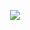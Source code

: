 <p align="center">
  <img src="https://img.shields.io/static/v1?label=HTML&message=4.5/5&color=blue&style=plastic">
</p>
